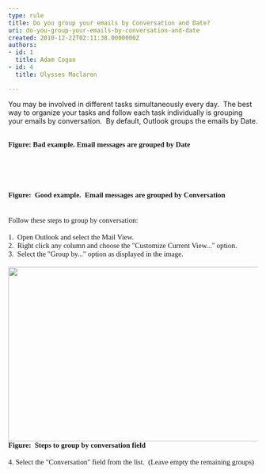 ```yaml
---
type: rule
title: Do you group your emails by Conversation and Date?
uri: do-you-group-your-emails-by-conversation-and-date
created: 2010-12-22T02:11:38.0000000Z
authors:
- id: 1
  title: Adam Cogan
- id: 4
  title: Ulysses Maclaren

---
```




<span class='intro'> You may be involved in different tasks simultaneously every day.&#160; The best way to organize your tasks and follow each task individually is grouping your emails by conversation.&#160; By default, Outlook groups the emails by Date. 
 </span>


  <span style="font-family&#58;'calibri', 'sans-serif';font-size&#58;11pt;">
    <img alt="" src="/Communication/RulesToBetterEmail/PublishingImages/GroupByConversationAndDateBad.gif" />&#160;<span style="font-family&#58;'calibri','sans-serif';font-size&#58;11pt;">&#160;<br>
<b><span lang="EN-AU" style=""><font face="Calibri">Figure&#58; Bad example. Email messages are grouped by Date</font></span></b><br>
<br>
<br>
<br>
<br>
<span style="font-family&#58;'calibri', 'sans-serif';font-size&#58;11pt;"><img alt="" src="/Communication/RulesToBetterEmail/PublishingImages/GroupByConversationAndDateGood.gif" /></span><br>
<br>
<span lang="EN-AU" style=""><font face="Calibri"><strong><span lang="EN-AU" style="font-family&#58;'calibri','sans-serif';font-size&#58;11pt;"><strong>Figure&#58;&#160; Good example.&#160; Email messages are grouped by Conversation</strong></span></strong></font></span><br>
<br>
<br>
Follow these steps to group by conversation&#58;<br>
<br>
1.&#160; Open Outlook and select the Mail View.<br>
2.&#160; Right click any column and choose the&#160;&quot;Customize Current View...&quot; option.<br>
3.&#160; Select the &quot;Group by...&quot; option as displayed in the image.<br>
<br>
<span style="font-family&#58;'calibri', 'sans-serif';font-size&#58;11pt;"><img width="613" height="352" alt="" src="/Communication/RulesToBetterEmail/PublishingImages/GroupByConversationAndDate3.gif" /><br>
<strong>Figure&#58;&#160; Steps to group by conversation field</strong></span><br>
<br>
4. Select the &quot;Conversation&quot; field from the list.&#160; (Leave empty the remaining groups)<br>
<br>
</span></span>




